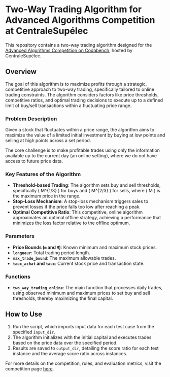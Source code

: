 # Two-Way Trading Algorithm for Advanced Algorithms Competition at CentraleSupélec

This repository contains a two-way trading algorithm designed for the [Advanced Algorithms Competition on Codabench](https://www.codabench.org/competitions/2752/#/participate-tab), hosted by CentraleSupélec.

## Overview

The goal of this algorithm is to maximize profits through a strategic, competitive approach to two-way trading, specifically tailored to online trading constraints. The algorithm considers factors like price thresholds, competitive ratios, and optimal trading decisions to execute up to a defined limit of buy/sell transactions within a fluctuating price range.

### Problem Description
Given a stock that fluctuates within a price range, the algorithm aims to maximize the value of a limited initial investment by buying at low points and selling at high points across a set period. 

The core challenge is to make profitable trades using only the information available up to the current day (an online setting), where we do not have access to future price data.

### Key Features of the Algorithm

- **Threshold-based Trading**: The algorithm sets buy and sell thresholds, specifically \( M^{1/3} \) for buys and \( M^{2/3} \) for sells, where \( M \) is the maximum price in the range.
- **Stop-Loss Mechanism**: A stop-loss mechanism triggers sales to prevent losses if the price falls too low after reaching a peak.
- **Optimal Competitive Ratio**: This competitive, online algorithm approximates an optimal offline strategy, achieving a performance that minimizes the loss factor relative to the offline optimum.
  
### Parameters
- **Price Bounds (`m` and `M`)**: Known minimum and maximum stock prices.
- **`longueur`**: Total trading period length.
- **`max_trade_bound`**: The maximum allowable trades.
- **`taux_achat` and `taux`**: Current stock price and transaction state.
  
### Functions
- **`two_way_trading_online`**: The main function that processes daily trades, using observed minimum and maximum prices to set buy and sell thresholds, thereby maximizing the final capital.

## How to Use

1. Run the script, which imports input data for each test case from the specified `input_dir`.
2. The algorithm initializes with the initial capital and executes trades based on the price data over the specified period.
3. Results are saved to `output_dir`, detailing the score ratio for each test instance and the average score ratio across instances.

For more details on the competition, rules, and evaluation metrics, visit the competition page [here](https://www.codabench.org/competitions/2752/#/participate-tab).
